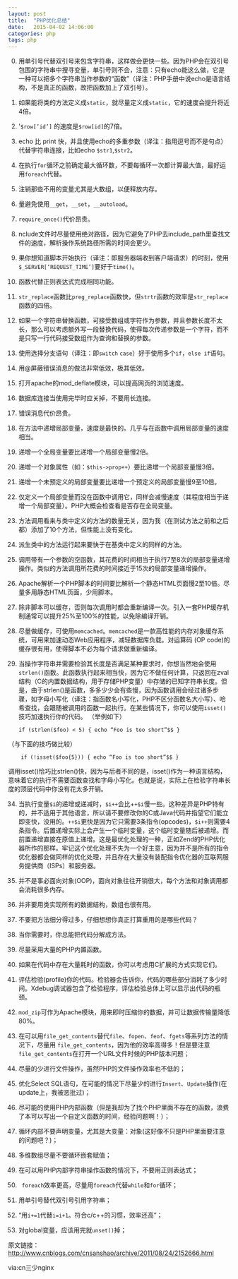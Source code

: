 ```yaml
---
layout: post
title:  "PHP优化总结"
date:   2015-04-02 14:06:00
categories: php
tags: php
---
```


0. 用单引号代替双引号来包含字符串，这样做会更快一些。因为PHP会在双引号包围的字符串中搜寻变量，单引号则不会，注意：只有echo能这么做，它是一种可以把多个字符串当作参数的“函数”（译注：PHP手册中说echo是语言结构，不是真正的函数，故把函数加上了双引号）。

1. 如果能将类的方法定义成`static`，就尽量定义成`static`，它的速度会提升将近4倍。

2. '`$row[’id’]` 的速度是`$row[id]`的7倍。

3. echo 比 print 快，并且使用echo的多重参数（译注：指用逗号而不是句点）代替字符串连接，比如echo `$str1`,`$str2`。

4. 在执行`for`循环之前确定最大循环数，不要每循环一次都计算最大值，最好运用`foreach`代替。

5. 注销那些不用的变量尤其是大数组，以便释放内存。

6. 量避免使用`__get`，`__set`，`__autoload`。

7. `require_once()`代价昂贵。

8. nclude文件时尽量使用绝对路径，因为它避免了PHP去include_path里查找文件的速度，解析操作系统路径所需的时间会更少。

9. 果你想知道脚本开始执行（译注：即服务器端收到客户端请求）的时刻，使用`$_SERVER[‘REQUEST_TIME’]`要好于`time()`。

10. 函数代替正则表达式完成相同功能。


11. `str_replace`函数比`preg_replace`函数快，但`strtr`函数的效率是`str_replace`函数的四倍。


12. 如果一个字符串替换函数，可接受数组或字符作为参数，并且参数长度不太长，那么可以考虑额外写一段替换代码，使得每次传递参数是一个字符，而不是只写一行代码接受数组作为查询和替换的参数。


13. 使用选择分支语句（译注：即`switch` `case`）好于使用多个`if`，`else if`语句。


14. 用@屏蔽错误消息的做法非常低效，极其低效。


15. 打开apache的mod_deflate模块，可以提高网页的浏览速度。


16. 数据库连接当使用完毕时应关掉，不要用长连接。


17. 错误消息代价昂贵。


18. 在方法中递增局部变量，速度是最快的。几乎与在函数中调用局部变量的速度相当。


19. 递增一个全局变量要比递增一个局部变量慢2倍。


20. 递增一个对象属性（如：`$this->prop++`）要比递增一个局部变量慢3倍。


21. 递增一个未预定义的局部变量要比递增一个预定义的局部变量慢9至10倍。


22. 仅定义一个局部变量而没在函数中调用它，同样会减慢速度（其程度相当于递增一个局部变量）。PHP大概会检查看是否存在全局变量。


23. 方法调用看来与类中定义的方法的数量无关，因为我（在测试方法之前和之后都）添加了10个方法，但性能上没有变化。


24. 派生类中的方法运行起来要快于在基类中定义的同样的方法。


25. 调用带有一个参数的空函数，其花费的时间相当于执行7至8次的局部变量递增操作。类似的方法调用所花费的时间接近于15次的局部变量递增操作。


26. Apache解析一个PHP脚本的时间要比解析一个静态HTML页面慢2至10倍。尽量多用静态HTML页面，少用脚本。


27. 除非脚本可以缓存，否则每次调用时都会重新编译一次。引入一套PHP缓存机制通常可以提升25%至100%的性能，以免除编译开销。


28. 尽量做缓存，可使用`memcached`。`memcached`是一款高性能的内存对象缓存系统，可用来加速动态Web应用程序，减轻数据库负载。对运算码 (OP code)的缓存很有用，使得脚本不必为每个请求做重新编译。


29. 当操作字符串并需要检验其长度是否满足某种要求时，你想当然地会使用`strlen()`函数。此函数执行起来相当快，因为它不做任何计算，只返回在zval 结构（C的内置数据结构，用于存储PHP变量）中存储的已知字符串长度。但是，由于strlen()是函数，多多少少会有些慢，因为函数调用会经过诸多步骤，如字母小写化（译注：指函数名小写化，PHP不区分函数名大小写）、哈希查找，会跟随被调用的函数一起执行。在某些情况下，你可以使用`isset()` 技巧加速执行你的代码。
（举例如下）

		if (strlen($foo) < 5) { echo “Foo is too short”$$ }
（与下面的技巧做比较）

		if (!isset($foo{5})) { echo “Foo is too short”$$ }
调用isset()恰巧比strlen()快，因为与后者不同的是，isset()作为一种语言结构，意味着它的执行不需要函数查找和字母小写化。也就是说，实际上在检验字符串长度的顶层代码中你没有花太多开销。


34. 当执行变量`$i`的递增或递减时，`$i++`会比+`+$i`慢一些。这种差异是PHP特有的，并不适用于其他语言，所以请不要修改你的C或Java代码并指望它们能立即变快，没用的。`++$i`更快是因为它只需要3条指令(opcodes)，`$i++`则需要4条指令。后置递增实际上会产生一个临时变量，这个临时变量随后被递增。而前置递增直接在原值上递增。这是最优化处理的一种，正如Zend的PHP优化器所作的那样。牢记这个优化处理不失为一个好主意，因为并不是所有的指令优化器都会做同样的优化处理，并且存在大量没有装配指令优化器的互联网服务提供商（ISPs）和服务器。


35. 并不是事必面向对象(OOP)，面向对象往往开销很大，每个方法和对象调用都会消耗很多内存。


36. 并非要用类实现所有的数据结构，数组也很有用。


37. 不要把方法细分得过多，仔细想想你真正打算重用的是哪些代码？


38. 当你需要时，你总能把代码分解成方法。


39. 尽量采用大量的PHP内置函数。


40. 如果在代码中存在大量耗时的函数，你可以考虑用C扩展的方式实现它们。


41. 评估检验(profile)你的代码。检验器会告诉你，代码的哪些部分消耗了多少时间。Xdebug调试器包含了检验程序，评估检验总体上可以显示出代码的瓶颈。


42. `mod_zip`可作为Apache模块，用来即时压缩你的数据，并可让数据传输量降低80%。


43. 在可以用`file_get_contents`替代`file`、`fopen`、`feof`、`fgets`等系列方法的情况下，尽量用 `file_get_contents`，因为他的效率高得多！但是要注意`file_get_contents`在打开一个URL文件时候的PHP版本问题；


44. 尽量的少进行文件操作，虽然PHP的文件操作效率也不低的；


45. 优化Select SQL语句，在可能的情况下尽量少的进行`Insert`、`Update`操作(在update上，我被恶批过)；


46. 尽可能的使用PHP内部函数（但是我却为了找个PHP里面不存在的函数，浪费了本可以写出一个自定义函数的时间，经验问题啊！）；


47. 循环内部不要声明变量，尤其是大变量：对象(这好像不只是PHP里面要注意的问题吧？)；


48. 多维数组尽量不要循环嵌套赋值；


49. 在可以用PHP内部字符串操作函数的情况下，不要用正则表达式；


50. ` foreach`效率更高，尽量用`foreach`代替`while`和`for`循环；


51. 用单引号替代双引号引用字符串；


52. “用`i+=1`代替`i=i+1`。符合c/c++的习惯，效率还高”；


53. 对global变量，应该用完就`unset()`掉；


原文链接：http://www.cnblogs.com/cnsanshao/archive/2011/08/24/2152666.html

via:cn三少nginx

